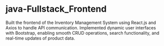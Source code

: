 # java-Fullstack_Frontend
Built the frontend of the Inventory Management System using React.js and Axios to handle API communication. Implemented dynamic user interfaces with Bootstrap, enabling smooth CRUD operations, search functionality, and real-time updates of product data.
